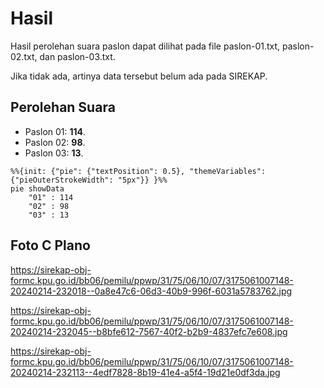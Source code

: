 # Hasil

Hasil perolehan suara paslon dapat dilihat pada file paslon-01.txt, paslon-02.txt, dan paslon-03.txt.

Jika tidak ada, artinya data tersebut belum ada pada SIREKAP.

## Perolehan Suara

 * Paslon 01: **114**.
 * Paslon 02: **98**.
 * Paslon 03: **13**.

```mermaid
%%{init: {"pie": {"textPosition": 0.5}, "themeVariables": {"pieOuterStrokeWidth": "5px"}} }%%
pie showData
    "01" : 114
    "02" : 98
    "03" : 13
```
## Foto C Plano

https://sirekap-obj-formc.kpu.go.id/bb06/pemilu/ppwp/31/75/06/10/07/3175061007148-20240214-232018--0a8e47c6-06d3-40b9-996f-6031a5783762.jpg

https://sirekap-obj-formc.kpu.go.id/bb06/pemilu/ppwp/31/75/06/10/07/3175061007148-20240214-232045--b8bfe612-7567-40f2-b2b9-4837efc7e608.jpg

https://sirekap-obj-formc.kpu.go.id/bb06/pemilu/ppwp/31/75/06/10/07/3175061007148-20240214-232113--4edf7828-8b19-41e4-a5f4-19d21e0df3da.jpg

